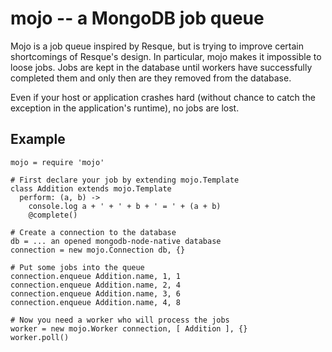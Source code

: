 mojo -- a MongoDB job queue
===========================

Mojo is a job queue inspired by Resque, but is trying to improve certain
shortcomings of Resque's design. In particular, mojo makes it impossible
to loose jobs. Jobs are kept in the database until workers have successfully
completed them and only then are they removed from the database.

Even if your host or application crashes hard (without chance to catch the
exception in the application's runtime), no jobs are lost.

Example
-------

    mojo = require 'mojo'

    # First declare your job by extending mojo.Template
    class Addition extends mojo.Template
      perform: (a, b) ->
        console.log a + ' + ' + b + ' = ' + (a + b)
        @complete()

    # Create a connection to the database
    db = ... an opened mongodb-node-native database
    connection = new mojo.Connection db, {}

    # Put some jobs into the queue
    connection.enqueue Addition.name, 1, 1
    connection.enqueue Addition.name, 2, 4
    connection.enqueue Addition.name, 3, 6
    connection.enqueue Addition.name, 4, 8

    # Now you need a worker who will process the jobs
    worker = new mojo.Worker connection, [ Addition ], {}
    worker.poll()

